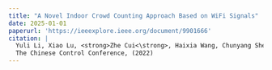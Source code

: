 ```yaml
---
title: "A Novel Indoor Crowd Counting Approach Based on WiFi Signals"
date: 2025-01-01
paperurl: 'https://ieeexplore.ieee.org/document/9901666'
citation: |
  Yuli Li, Xiao Lu, <strong>Zhe Cui<\strong>, Haixia Wang, Chunyang Sheng. 
  The Chinese Control Conference, (2022)
---
```

